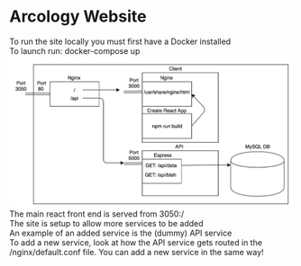 # Arcology Website<br />
To run the site locally you must first have a Docker installed<br />
To launch run: docker-compose up<br />
![Alt text](https://github.com/colinsheppard10/arcology_website/blob/master/client/public/images/siteSetup.png "Optional title")
<br />
The main react front end is served from 3050:/ <br />
The site is setup to allow more services to be added <br />
An example of an added service is the (dummy) API service <br />
To add a new service, look at how the API service gets routed in the /nginx/default.conf file. You can add a new service in the same way!